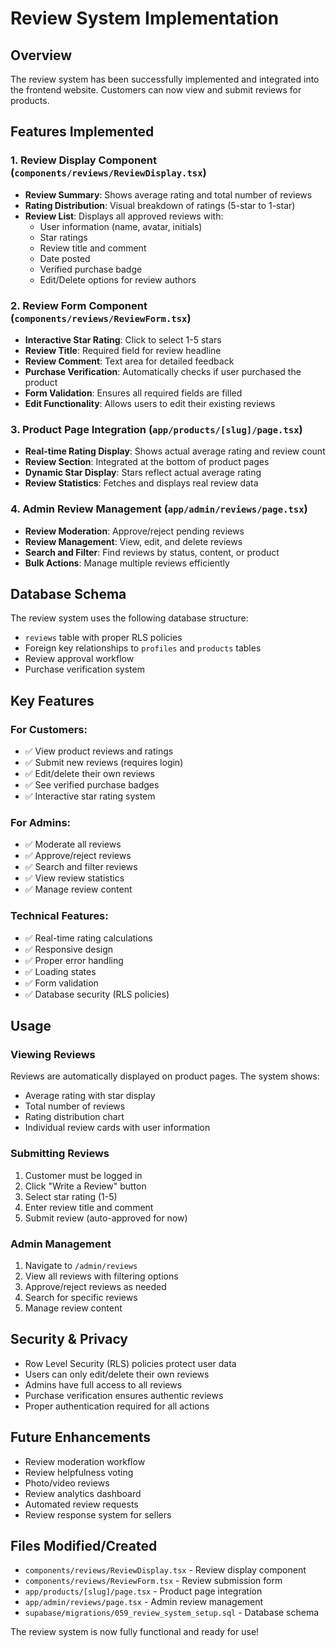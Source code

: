 # Review System Implementation

## Overview
The review system has been successfully implemented and integrated into the frontend website. Customers can now view and submit reviews for products.

## Features Implemented

### 1. Review Display Component (`components/reviews/ReviewDisplay.tsx`)
- **Review Summary**: Shows average rating and total number of reviews
- **Rating Distribution**: Visual breakdown of ratings (5-star to 1-star)
- **Review List**: Displays all approved reviews with:
  - User information (name, avatar, initials)
  - Star ratings
  - Review title and comment
  - Date posted
  - Verified purchase badge
  - Edit/Delete options for review authors

### 2. Review Form Component (`components/reviews/ReviewForm.tsx`)
- **Interactive Star Rating**: Click to select 1-5 stars
- **Review Title**: Required field for review headline
- **Review Comment**: Text area for detailed feedback
- **Purchase Verification**: Automatically checks if user purchased the product
- **Form Validation**: Ensures all required fields are filled
- **Edit Functionality**: Allows users to edit their existing reviews

### 3. Product Page Integration (`app/products/[slug]/page.tsx`)
- **Real-time Rating Display**: Shows actual average rating and review count
- **Review Section**: Integrated at the bottom of product pages
- **Dynamic Star Display**: Stars reflect actual average rating
- **Review Statistics**: Fetches and displays real review data

### 4. Admin Review Management (`app/admin/reviews/page.tsx`)
- **Review Moderation**: Approve/reject pending reviews
- **Review Management**: View, edit, and delete reviews
- **Search and Filter**: Find reviews by status, content, or product
- **Bulk Actions**: Manage multiple reviews efficiently

## Database Schema
The review system uses the following database structure:
- `reviews` table with proper RLS policies
- Foreign key relationships to `profiles` and `products` tables
- Review approval workflow
- Purchase verification system

## Key Features

### For Customers:
- ✅ View product reviews and ratings
- ✅ Submit new reviews (requires login)
- ✅ Edit/delete their own reviews
- ✅ See verified purchase badges
- ✅ Interactive star rating system

### For Admins:
- ✅ Moderate all reviews
- ✅ Approve/reject reviews
- ✅ Search and filter reviews
- ✅ View review statistics
- ✅ Manage review content

### Technical Features:
- ✅ Real-time rating calculations
- ✅ Responsive design
- ✅ Proper error handling
- ✅ Loading states
- ✅ Form validation
- ✅ Database security (RLS policies)

## Usage

### Viewing Reviews
Reviews are automatically displayed on product pages. The system shows:
- Average rating with star display
- Total number of reviews
- Rating distribution chart
- Individual review cards with user information

### Submitting Reviews
1. Customer must be logged in
2. Click "Write a Review" button
3. Select star rating (1-5)
4. Enter review title and comment
5. Submit review (auto-approved for now)

### Admin Management
1. Navigate to `/admin/reviews`
2. View all reviews with filtering options
3. Approve/reject reviews as needed
4. Search for specific reviews
5. Manage review content

## Security & Privacy
- Row Level Security (RLS) policies protect user data
- Users can only edit/delete their own reviews
- Admins have full access to all reviews
- Purchase verification ensures authentic reviews
- Proper authentication required for all actions

## Future Enhancements
- Review moderation workflow
- Review helpfulness voting
- Photo/video reviews
- Review analytics dashboard
- Automated review requests
- Review response system for sellers

## Files Modified/Created
- `components/reviews/ReviewDisplay.tsx` - Review display component
- `components/reviews/ReviewForm.tsx` - Review submission form
- `app/products/[slug]/page.tsx` - Product page integration
- `app/admin/reviews/page.tsx` - Admin review management
- `supabase/migrations/059_review_system_setup.sql` - Database schema

The review system is now fully functional and ready for use!

